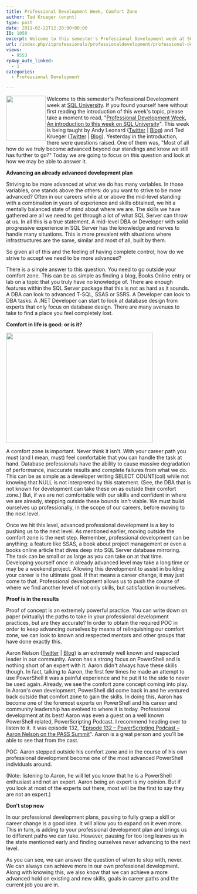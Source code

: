 ```yaml
---
title: Professional Development Week, Comfort Zone
author: Ted Krueger (onpnt)
type: post
date: 2011-02-22T12:28:00+00:00
ID: 1050
excerpt: Welcome to this semester's Professional Development week at SQL University. If you found yourself here without first reading the introduction of this week's topic, please take a moment to read, "Professional Development Week, An introduction to this week on SQL University". This week is being taught by Andy Leonard and Ted Krueger.  Yesterday in the introduction, there were questions raised.  One of them was, "Most of all how do we truly become advanced beyond our standings and know we still has further to go?"  Today we are going to focus on this question and look at how we may be able to answer it.
url: /index.php/itprofessionals/professionaldevelopment/professional-development-week-comfort-zone/
views:
  - 9553
rp4wp_auto_linked:
  - 1
categories:
  - Professional Development

---
```

<div class="image_block">
  <a href="http://sqlchicken.com/sql-university/"><img alt="" src="/wp-content/uploads/blogs/All/-6.png?mtime=1298241460" width="108" height="123" align="left" /></a>
</div>

Welcome to this semester's Professional Development week at [SQL University][1]. If you found yourself here without first reading the introduction of this week's topic, please take a moment to read, "[Professional Development Week, An introduction to this week on SQL University][2]". This week is being taught by Andy Leonard ([Twitter][3] | [Blog][4]) and Ted Krueger ([Twitter][5] | [Blog][6]). Yesterday in the introduction, there were questions raised. One of them was, "Most of all how do we truly become advanced beyond our standings and know we still has further to go?" Today we are going to focus on this question and look at how we may be able to answer it.

**Advancing an already advanced development plan**

Striving to be more advanced at what we do has many variables. In those variables, one stands above the others: do you want to strive to be more advanced? Often in our careers while at or above the mid-level standing with a combination in years of experience and skills obtained, we hit a mentally balanced state of mind about where we are. The skills we have gathered are all we need to get through a lot of what SQL Server can throw at us. In all this is a true statement. A mid-level DBA or Developer with solid progressive experience in SQL Server has the knowledge and nerves to handle many situations. This is more prevalent with situations where infrastructures are the same, similar and most of all, built by them.
  
So given all of this and the feeling of having complete control; how do we strive to accept we need to be more advanced?

There is a simple answer to this question. You need to go outside your comfort zone. This can be as simple as finding a blog, Books Online entry or lab on a topic that you truly have no knowledge of. There are enough features within the SQL Server package that this is not as hard as it sounds. A DBA can look to advanced T-SQL, SSAS or SSRS. A Developer can look to DBA tasks. A .NET Developer can start to look at database design from experts that only focus on database design. There are many avenues to take to find a place you feel completely lost.

**Comfort in life is good: or is it?**

<div class="image_block">
  <a href="/wp-content/uploads/blogs/All/-9.png?mtime=1298384895"><img alt="" src="/wp-content/uploads/blogs/All/-9.png?mtime=1298384895" width="400" height="300" /></a>
</div>

A comfort zone is important. Never think it isn't. With your career path you must (and I mean, must) feel comfortable that you can handle the task at hand. Database professionals have the ability to cause massive degradation of performance, inaccurate results and complete failures from what we do. This can be as simple as a developer writing SELECT COUNT(col) while not knowing that NULL is not interpreted by this statement. (See, the DBA that is not known for development can take these on as outside their comfort zone.) But, if we are not comfortable with our skills and confident in where we are already, stepping outside these bounds isn't viable. We must build ourselves up professionally, in the scope of our careers, before moving to the next level.

Once we hit this level, advanced professional development is a key to pushing us to the next level. As mentioned earlier, moving outside the comfort zone is the next step. Remember, professional development can be anything: a feature like SSAS, a book about project management or even a books online article that dives deep into SQL Server database mirroring. The task can be small or as large as you can take on at that time. Developing yourself once in already advanced level may take a long time or may be a weekend project. Allowing this development to assist in building your career is the ultimate goal. If that means a career change, it may just come to that. Professional development allows us to push the course of where we find another level of not only skills, but satisfaction in ourselves.

**Proof is in the results**

Proof of concept is an extremely powerful practice. You can write down on paper (virtually) the paths to take in your professional development practices, but are they accurate? In order to obtain the required POC in order to keep advancing ourselves by means of relinquishing our comfort zone, we can look to known and respected mentors and other groups that have done exactly this.

Aaron Nelson ([Twitter][7] | [Blog][8]) is an extremely well known and respected leader in our community. Aaron has a strong focus on PowerShell and is nothing short of an expert with it. Aaron didn't always have these skills though. In fact, talking to Aaron, the first few times he made an attempt to use PowerShell it was a painful experience and he put it to the side to never be used again. Already, we see the comfort zone concept coming into play. In Aaron's own development, PowerShell did come back in and he ventured back outside that comfort zone to gain the skills. In doing this, Aaron has become one of the foremost experts on PowerShell and his career and community leadership has evolved to where it is today. Professional development at its best! Aaron was even a guest on a well known PowerShell related, PowerScripting Podcast. I recommend heading over to listen to it. It was episode 132, "[Episode 132 – PowerScripting Podcast – Aaron Nelson on the PASS Summit][9]". Aaron is a great person and you'll be able to see that from the cast.

POC: Aaron stepped outside his comfort zone and in the course of his own professional development become one of the most advanced PowerShell individuals around.

(Note: listening to Aaron, he will let you know that he is a PowerShell enthusiast and not an expert. Aaron being an expert is my opinion. But if you look at most of the experts out there, most will be the first to say they are not an expert.)

**Don't stop now**

In our professional development plans, pausing to fully grasp a skill or career change is a good idea. It will allow you to expand on it even more. This in turn, is adding to your professional development plan and brings us to different paths we can take. However, pausing for too long leaves us in the state mentioned early and finding ourselves never advancing to the next level.

As you can see, we can answer the question of when to stop with, never. We can always can achieve more in our own professional development. Along with knowing this, we also know that we can achieve a more advanced hold on existing and new skills, goals in career paths and the current job you are in.

 [1]: http://sqlchicken.com/sql-university/
 [2]: /index.php/ITProfessionals/ProfessionalDevelopment/professional-week-sql-university
 [3]: http://twitter.com/andyleonard
 [4]: http://sqlblog.com/blogs/andy_leonard/
 [5]: http://twitter.com/onpnt
 [6]: /index.php/All/?disp=authdir&author=68
 [7]: http://twitter.com/sqlvariant
 [8]: http://sqlvariant.com/wordpress/
 [9]: http://powerscripting.wordpress.com/2010/11/29/episode-132-aaron-nelson-on-the-pass-summit/